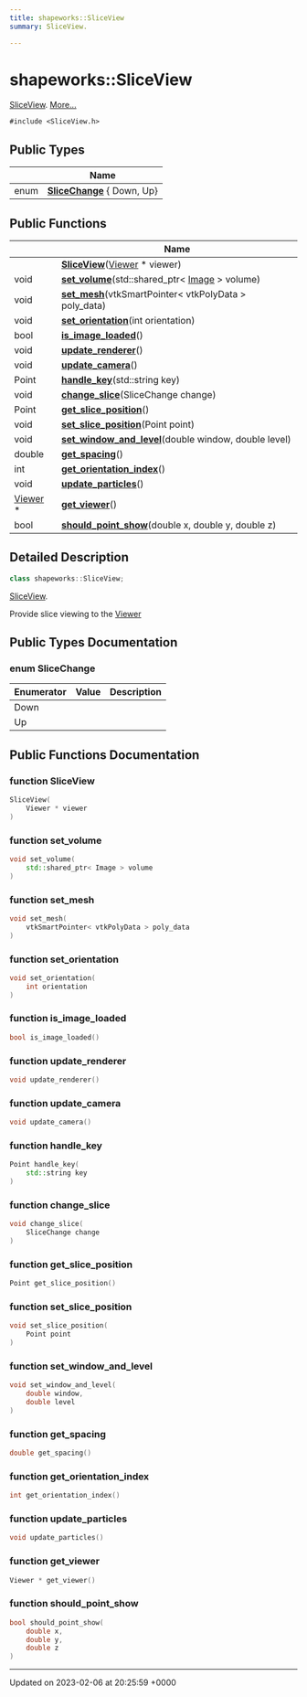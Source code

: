 ```yaml
---
title: shapeworks::SliceView
summary: SliceView. 

---
```


# shapeworks::SliceView



[SliceView]().  [More...](#detailed-description)


`#include <SliceView.h>`

## Public Types

|                | Name           |
| -------------- | -------------- |
| enum| **[SliceChange](../Classes/classshapeworks_1_1SliceView.md#enum-slicechange)** { Down, Up} |

## Public Functions

|                | Name           |
| -------------- | -------------- |
| | **[SliceView](../Classes/classshapeworks_1_1SliceView.md#function-sliceview)**([Viewer](../Classes/classshapeworks_1_1Viewer.md) * viewer) |
| void | **[set_volume](../Classes/classshapeworks_1_1SliceView.md#function-set-volume)**(std::shared_ptr< [Image](../Classes/classshapeworks_1_1Image.md) > volume) |
| void | **[set_mesh](../Classes/classshapeworks_1_1SliceView.md#function-set-mesh)**(vtkSmartPointer< vtkPolyData > poly_data) |
| void | **[set_orientation](../Classes/classshapeworks_1_1SliceView.md#function-set-orientation)**(int orientation) |
| bool | **[is_image_loaded](../Classes/classshapeworks_1_1SliceView.md#function-is-image-loaded)**() |
| void | **[update_renderer](../Classes/classshapeworks_1_1SliceView.md#function-update-renderer)**() |
| void | **[update_camera](../Classes/classshapeworks_1_1SliceView.md#function-update-camera)**() |
| Point | **[handle_key](../Classes/classshapeworks_1_1SliceView.md#function-handle-key)**(std::string key) |
| void | **[change_slice](../Classes/classshapeworks_1_1SliceView.md#function-change-slice)**(SliceChange change) |
| Point | **[get_slice_position](../Classes/classshapeworks_1_1SliceView.md#function-get-slice-position)**() |
| void | **[set_slice_position](../Classes/classshapeworks_1_1SliceView.md#function-set-slice-position)**(Point point) |
| void | **[set_window_and_level](../Classes/classshapeworks_1_1SliceView.md#function-set-window-and-level)**(double window, double level) |
| double | **[get_spacing](../Classes/classshapeworks_1_1SliceView.md#function-get-spacing)**() |
| int | **[get_orientation_index](../Classes/classshapeworks_1_1SliceView.md#function-get-orientation-index)**() |
| void | **[update_particles](../Classes/classshapeworks_1_1SliceView.md#function-update-particles)**() |
| [Viewer](../Classes/classshapeworks_1_1Viewer.md) * | **[get_viewer](../Classes/classshapeworks_1_1SliceView.md#function-get-viewer)**() |
| bool | **[should_point_show](../Classes/classshapeworks_1_1SliceView.md#function-should-point-show)**(double x, double y, double z) |

## Detailed Description

```cpp
class shapeworks::SliceView;
```

[SliceView](). 

Provide slice viewing to the [Viewer](../Classes/classshapeworks_1_1Viewer.md)

## Public Types Documentation

### enum SliceChange

| Enumerator | Value | Description |
| ---------- | ----- | ----------- |
| Down | |   |
| Up | |   |




## Public Functions Documentation

### function SliceView

```cpp
SliceView(
    Viewer * viewer
)
```


### function set_volume

```cpp
void set_volume(
    std::shared_ptr< Image > volume
)
```


### function set_mesh

```cpp
void set_mesh(
    vtkSmartPointer< vtkPolyData > poly_data
)
```


### function set_orientation

```cpp
void set_orientation(
    int orientation
)
```


### function is_image_loaded

```cpp
bool is_image_loaded()
```


### function update_renderer

```cpp
void update_renderer()
```


### function update_camera

```cpp
void update_camera()
```


### function handle_key

```cpp
Point handle_key(
    std::string key
)
```


### function change_slice

```cpp
void change_slice(
    SliceChange change
)
```


### function get_slice_position

```cpp
Point get_slice_position()
```


### function set_slice_position

```cpp
void set_slice_position(
    Point point
)
```


### function set_window_and_level

```cpp
void set_window_and_level(
    double window,
    double level
)
```


### function get_spacing

```cpp
double get_spacing()
```


### function get_orientation_index

```cpp
int get_orientation_index()
```


### function update_particles

```cpp
void update_particles()
```


### function get_viewer

```cpp
Viewer * get_viewer()
```


### function should_point_show

```cpp
bool should_point_show(
    double x,
    double y,
    double z
)
```


-------------------------------

Updated on 2023-02-06 at 20:25:59 +0000
